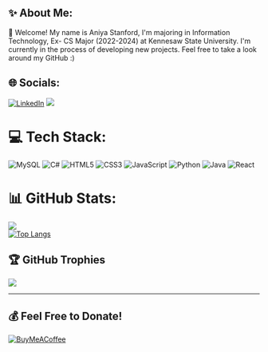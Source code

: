 ## ✨ About Me:
🔭 Welcome! My name is Aniya Stanford, I'm majoring in Information Technology, Ex- CS Major (2022-2024) at Kennesaw State University. I'm currently in the process of developing new projects. Feel free to take a look around my GitHub :)



## 🌐 Socials:
[![LinkedIn](https://img.shields.io/badge/LinkedIn-%230077B5.svg?logo=linkedin&logoColor=white)](https://linkedin.com/in/stanfordaniya) 
[![](https://visitcount.itsvg.in/api?id=stanfordaniya&label=Profile%20Views&color=2&icon=4&pretty=false)](https://visitcount.itsvg.in)

# 💻 Tech Stack:
![MySQL](https://img.shields.io/badge/mysql-%2300f.svg?style=for-the-badge&logo=mysql&logoColor=white)
![C#](https://img.shields.io/badge/c%23-%23239120.svg?style=for-the-badge&logo=c-sharp&logoColor=white)
![HTML5](https://img.shields.io/badge/html5-%23E34F26.svg?style=for-the-badge&logo=html5&logoColor=white)
![CSS3](https://img.shields.io/badge/css3-%231572B6.svg?style=for-the-badge&logo=css3&logoColor=white)
![JavaScript](https://img.shields.io/badge/javascript-%23323330.svg?style=for-the-badge&logo=javascript&logoColor=%23F7DF1E)
![Python](https://img.shields.io/badge/python-3670A0?style=for-the-badge&logo=python&logoColor=ffdd54)
![Java](https://img.shields.io/badge/java-%23ED8B00.svg?style=for-the-badge&logo=openjdk&logoColor=white)
![React](https://img.shields.io/badge/react-%2320232a.svg?style=for-the-badge&logo=react&logoColor=%2361DAFB)

# 📊 GitHub Stats:
![](https://github-readme-stats.vercel.app/api?username=stanfordaniya&theme=maroongold&hide_border=true&include_all_commits=true&count_private=true)<br/>
[![Top Langs](https://github-readme-stats.vercel.app/api/top-langs/?username=stanfordaniya&layout=compact)](https://github.com/anuraghazra/github-readme-stats)

## 🏆 GitHub Trophies
![](https://github-profile-trophy.vercel.app/?username=stanfordaniya&theme=discord&no-frame=false&no-bg=true&margin-w=4)

---
## 💰 Feel Free to Donate!
[![BuyMeACoffee](https://img.shields.io/badge/Buy%20Me%20a%20Coffee-ffdd00?style=for-the-badge&logo=buy-me-a-coffee&logoColor=black)](https://www.buymeacoffee.com/stanfordaniya) 

  
<!-- Proudly created with GPRM ( https://gprm.itsvg.in ) -->


